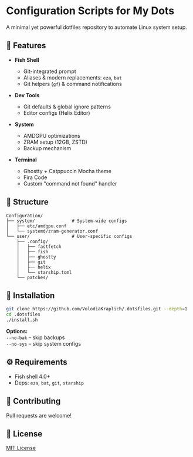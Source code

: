 # Configuration Scripts for My Dots

A minimal yet powerful dotfiles repository to automate Linux system setup.

## 🌟 Features

- **Fish Shell**
  - Git-integrated prompt
  - Aliases & modern replacements: `eza`, `bat`
  - Git helpers (`gf`) & command notifications

- **Dev Tools**
  - Git defaults & global ignore patterns
  - Editor configs (Helix Editor)

- **System**
  - AMDGPU optimizations
  - ZRAM setup (12GB, ZSTD)
  - Backup mechanism

- **Terminal**
  - Ghostty + Catppuccin Mocha theme
  - Fira Code
  - Custom "command not found" handler

## 📁 Structure

```
Configuration/
├── system/              # System-wide configs
│   ├── etc/amdgpu.conf
│   └── systemd/zram-generator.conf
└── user/                # User-specific configs
    ├── .config/
    │   ├── fastfetch
    │   ├── fish
    │   ├── ghostty
    │   ├── git
    │   ├── helix
    │   └── starship.toml
    └── patches/
```

## 🚀 Installation

```bash
git clone https://github.com/VolodiaKraplich/.dotsfiles.git --depth=1
cd .dotsfiles
./install.sh
```

**Options:**  
`--no-bak` – skip backups  
`--no-sys` – skip system configs

## ⚙️ Requirements

- Fish shell 4.0+
- Deps: `eza`, `bat`, `git`, `starship`

## 🤝 Contributing
Pull requests are welcome!

## 📝 License

[MIT License](./LICENSE)
